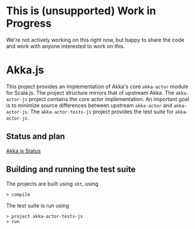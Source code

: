 # This is (unsupported) Work in Progress
We're not actively working on this right now, but happy to share the code and work with anyone interested to work on this.

# Akka.js

This project provides an implementation of Akka's core `akka-actor` module for
Scala.js. The project structure mirrors that of upstream Akka. The `akka-actor-js`
project contains the core actor implementation. An important goal is
to minimize source differences between upstream `akka-actor` and `akka-actor-js`.
The `akka-actor-tests-js` project provides the test suite for `akka-actor-js`.

## Status and plan

[Akka.js Status](https://docs.google.com/a/typesafe.com/document/d/1i2GbI3-_p-8nQdpyb9PbzeQzOKieDzPw9owkAJJ7cq4/edit#)

## Building and running the test suite

The projects are built using `sbt`, using

```
> compile
```

The test suite is run using

```
> project akka-actor-tests-js
> run
```
